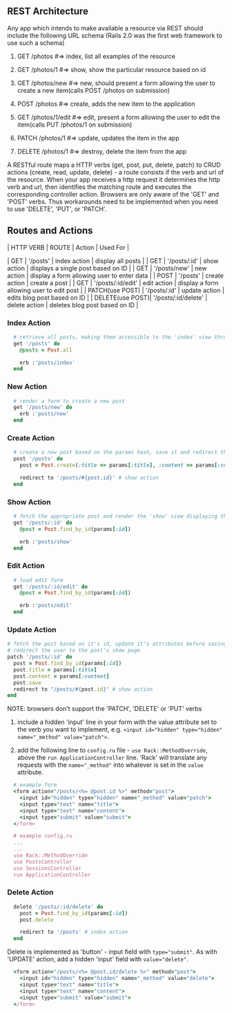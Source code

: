 ## REST Architecture

Any app which intends to make available a resource via REST should include the following URL schema (Rails 2.0 was the first web framework to use such a schema)

1. GET /photos #=> index, list all examples of the resource
2. GET /photos/1 #=> show, show the particular resource based on id

3. GET /photos/new #=> new, should present a form allowing the user to create a new item(calls POST /photos on submission)
4. POST /photos #=> create, adds the new item to the application

5. GET /photos/1/edit #=> edit, present a form allowing the user to edit the item(calls PUT /photos/1 on submission)
6. PATCH /photos/1 #=> update, updates the item in the app

7. DELETE /photos/1 #=> destroy, delete the item from the app


A RESTful route maps a HTTP verbs (get, post, put, delete, patch) to CRUD actions (create, read, update, delete) - a route consists if the verb and url of the resource. When your app receives a http request it determines the http verb and url, then identifies the matching route and executes the corresponding controller action. Browsers are only aware of the 'GET' and 'POST' verbs. Thus workarounds need to be implemented when you need to use 'DELETE', 'PUT', or 'PATCH'.


## Routes and Actions

| HTTP VERB       | ROUTE               | Action        | Used For |

| GET             | '/posts'            | index action  | display all posts |
| GET             | '/posts/:id'        | show action   | displays a single post based on ID |
| GET             | '/posts/new'        | new action    | display a form allowing user to enter data |
| POST            | '/posts'            | create action | create a post |
| GET             | '/posts/:id/edit'   | edit action   | display a form allowing user to edit post |
| PATCH(use POST) | '/posts/:id'        | update action | edits blog post based on ID |
| DELETE(use POST)| '/posts/:id/delete' | delete action | deletes blog post based on ID |  


### Index Action

```ruby
  # retrieve all posts, making them accessible to the 'index' view through the '@posts' instance variable
  get '/posts' do
    @posts = Post.all

    erb :'posts/index'
  end
```


### New Action

```ruby
  # render a form to create a new post
  get '/posts/new' do
    erb :'posts/new'
  end
```

### Create Action

```ruby
  # create a new post based on the params hash, save it and redirect the user to the 'show' page
  post '/posts' do
    post = Post.create(:title => params[:title], :content => params[:content])

    redirect to '/posts/#{post.id}' # show action
  end
```

### Show Action

```ruby
  # fetch the appropriate post and render the 'show' view displaying the post
  get '/posts/:id' do
    @post = Post.find_by_id(params[:id])

    erb :'posts/show'
  end
```

### Edit Action

```ruby
  # load edit form
  get '/posts/:id/edit' do  
    @post = Post.find_by_id(params[:id])

    erb :'posts/edit'
  end
```

### Update Action

```ruby
# fetch the post based on it's id, update it's attributes before saving the updated post
# redirect the user to the post's show page
patch '/posts/:id' do
  post = Post.find_by_id(params[:id])
  post.title = params[:title]
  post.content = params[:content]
  post.save
  redirect to "/posts/#{post.id}" # show action
end
```

NOTE: browsers don't support the 'PATCH', 'DELETE' or 'PUT' verbs

  1. include a hidden 'input' line in your form with the value attribute set to the verb you want to implement, e.g. `<input id="hidden" type="hidden" name="_method" value="patch">`.

  2. add the following line to `config.ru` file - `use Rack::MethodOverride`, above the `run ApplicationController` line. 'Rack' will translate any requests with the `name="_method"` into whatever is set in the `value` attribute.

```ruby
  # example form
  <form action="/posts/<%= @post.id %>" method="post">
    <input id="hidden" type="hidden" name="_method" value="patch">
    <input type="text" name="title">
    <input type="text" name="content">
    <input type="submit" value="submit">
  </form>

  # example config.ru
  ...
  ...
  use Rack::MethodOverride
  use PostsController
  use SessionsController
  run ApplicationController
```

### Delete Action

```ruby
  delete '/posts/:id/delete' do
    post = Post.find_by_id(params[:id])
    post.delete

    redirect to '/posts' # index action
  end
```

Delete is implemented as 'button' - input field with `type="submit"`. As with 'UPDATE' action, add a hidden 'input' field with `value="delete"`.

```ruby
  <form action="/posts/<%= @post.id/delete %>" method="post">
    <input id="hidden" type="hidden" name="_method" value="delete">
    <input type="text" name="title">
    <input type="text" name="content">
    <input type="submit" value="submit">
  </form>
```
